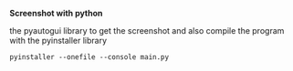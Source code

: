**Screenshot with python**

the pyautogui library to get the screenshot
and also compile the program with the pyinstaller library

```
pyinstaller --onefile --console main.py
```
